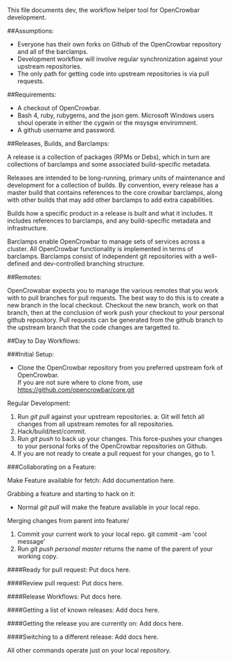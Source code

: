 This file documents dev, the workflow helper tool for OpenCrowbar
development.

##Assumptions:

 * Everyone has their own forks on Github of the OpenCrowbar repository
   and all of the barclamps.
 * Development workflow will involve regular synchronization
   against your upstream repositories.
 * The only path for getting code into upstream repositories is via
   pull requests.

##Requirements:

 * A checkout of OpenCrowbar.
 * Bash 4, ruby, rubygems, and the json gem.  Microsoft Windows users shoul operate in either the cygwin or the msysgw enviromnent.
 * A github username and password.

##Releases, Builds, and Barclamps:

A release is a collection of packages (RPMs or Debs), which in turn are collections of
barclamps and some associated build-specific metadata.

Releases are intended to be long-running, primary units of maintenance
and development for a collection of builds. By convention, every
release has a master build that contains references to the core
crowbar barclamps, along with other builds that may add other
barclamps to add extra capabilities.

Builds how a specific product in a release is built and what it
includes.  It includes references to barclamps, and any build-specific
metadata and infrastructure.

Barclamps enable OpenCrowbar to manage sets of services across a
cluster. All OpenCrowbar functionality is implemented in terms of
barclamps. Barclamps consist of independent git repositories with a
well-defined and dev-controlled branching structure.


##Remotes:

OpenCrowabar expects you to manage the various remotes that you work with to pull
branches for pull requests. The best way to do this is to create a new branch in
the local checkout. Checkout the new branch, work on that branch, then at the conclusion
of work push your checkout to your personal github repository. Pull requests can be
generated from the github branch to the upstream branch that the code changes are targetted to.


##Day to Day Workflows:

###Initial Setup:

* Clone the OpenCrowbar repository from you preferred upstream fork of OpenCrowbar.  
If you are not sure where to clone from, use https://github.com/opencrowbar/core.git

Regular Development:

  1. Run _git pull_ against your upstream repositories.
    a: Git will fetch all changes from all upstream remotes for all repositories.
  2. Hack/build/test/commit.
  3. Run _git push_ to back up your changes.  This force-pushes your changes to your personal forks of the OpenCrowbar repositories on Github.
  4. If you are not ready to create a pull request for your changes, go to 1.

###Collaborating on a Feature:

Make Feature available for fetch:
Add documentation here.

Grabbing a feature and starting to hack on it:

* Normal _git pull_ will make the feature available in your local repo.

Merging changes from parent into feature/<featurename>

  1. Commit your current work to your local repo. git commit -am 'cool message'
  2. Run _git push personal master_  returns the name of the parent of your working copy.


####Ready for pull request:
Put docs here.

####Review pull request:
Put docs here.

####Release Workflows:
Put docs here.

####Getting a list of known releases:
Add docs here.

####Getting the release you are currently on:
Add docs here.

####Switching to a different release:
Add docs here.

All other commands operate just on your local repository.
